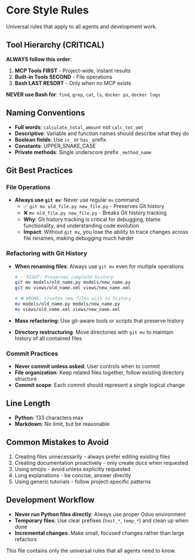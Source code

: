 # Core Style Rules

Universal rules that apply to all agents and development work.

## Tool Hierarchy (CRITICAL)

**ALWAYS follow this order**:

1. **MCP Tools FIRST** - Project-wide, instant results
2. **Built-in Tools SECOND** - File operations
3. **Bash LAST RESORT** - Only when no MCP exists

**NEVER use Bash for**: `find`, `grep`, `cat`, `ls`, `docker ps`, `docker logs`

## Naming Conventions

- **Full words**: `calculate_total_amount` not `calc_tot_amt`
- **Descriptive**: Variable and function names should describe what they do
- **Boolean fields**: Use `is_` or `has_` prefix
- **Constants**: UPPER_SNAKE_CASE
- **Private methods**: Single underscore prefix `_method_name`

## Git Best Practices

### File Operations

- **Always use `git mv`**: Never use regular `mv` command
    - ✅ `git mv old_file.py new_file.py` - Preserves Git history
    - ❌ `mv old_file.py new_file.py` - Breaks Git history tracking
    - **Why**: Git history tracking is critical for debugging, blame functionality, and understanding code evolution
    - **Impact**: Without `git mv`, you lose the ability to trace changes across file renames, making debugging much
      harder

### Refactoring with Git History

- **When renaming files**: Always use `git mv` even for multiple operations
  ```bash
  # ✅ RIGHT: Preserves complete history
  git mv models/old_name.py models/new_name.py
  git mv views/old_name.xml views/new_name.xml
  
  # ❌ WRONG: Creates new files with no history
  mv models/old_name.py models/new_name.py
  mv views/old_name.xml views/new_name.xml
  ```

- **Mass refactoring**: Use git-aware tools or scripts that preserve history
- **Directory restructuring**: Move directories with `git mv` to maintain history of all contained files

### Commit Practices

- **Never commit unless asked**: User controls when to commit
- **File organization**: Keep related files together, follow existing directory structure
- **Commit scope**: Each commit should represent a single logical change

## Line Length

- **Python**: 133 characters max
- **Markdown**: No limit, but be reasonable

## Common Mistakes to Avoid

1. Creating files unnecessarily - always prefer editing existing files
2. Creating documentation proactively - only create docs when requested
3. Using emojis - avoid unless explicitly requested
4. Long explanations - be concise, answer directly
5. Using generic tutorials - follow project-specific patterns

## Development Workflow

- **Never run Python files directly**: Always use proper Odoo environment
- **Temporary files**: Use clear prefixes (`test_*`, `temp_*`) and clean up when done
- **Incremental changes**: Make small, focused changes rather than large refactors

This file contains only the universal rules that all agents need to know.
